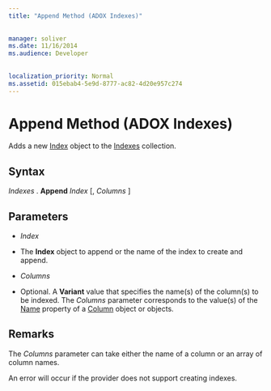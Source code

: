 ```yaml
---
title: "Append Method (ADOX Indexes)"
  
  
manager: soliver
ms.date: 11/16/2014
ms.audience: Developer
 
  
localization_priority: Normal
ms.assetid: 015ebab4-5e9d-8777-ac82-4d20e957c274
---
```


# Append Method (ADOX Indexes)

Adds a new [Index](index-object-adox.md) object to the [Indexes](indexes-collection-adox.md) collection. 
  
## Syntax

 *Indexes*  . **Append** *Index*  [,  *Columns*  ] 
  
## Parameters

-  *Index* 
    
- The **Index** object to append or the name of the index to create and append. 
    
-  *Columns* 
    
- Optional. A **Variant** value that specifies the name(s) of the column(s) to be indexed. The  *Columns*  parameter corresponds to the value(s) of the [Name](name-property-adox.md) property of a [Column](column-object-adox.md) object or objects. 
    
## Remarks

The  *Columns*  parameter can take either the name of a column or an array of column names. 
  
An error will occur if the provider does not support creating indexes.
  


